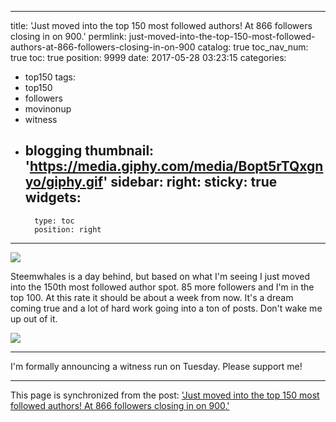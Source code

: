 
---
title: 'Just moved into the top 150 most followed authors!  At 866 followers closing in on 900.'
permlink: just-moved-into-the-top-150-most-followed-authors-at-866-followers-closing-in-on-900
catalog: true
toc_nav_num: true
toc: true
position: 9999
date: 2017-05-28 03:23:15
categories:
- top150
tags:
- top150
- followers
- movinonup
- witness
- blogging
thumbnail: 'https://media.giphy.com/media/Bopt5rTQxgnyo/giphy.gif'
sidebar:
    right:
        sticky: true
widgets:
    -
        type: toc
        position: right
---


![](https://media.giphy.com/media/Bopt5rTQxgnyo/giphy.gif)

Steemwhales is a day behind, but based on what I'm seeing I just moved into the 150th most followed author spot.  85 more followers and I'm in the top 100.  At this rate it should be about a week from now.  It's a dream coming true and a lot of hard work going into a ton of posts.  Don't wake me up out of it.

![](https://media.giphy.com/media/JgMzUbIs04ljO/giphy.gif)

--- 

I'm formally announcing a witness run on Tuesday.  Please support me!

- - -

This page is synchronized from the post: ['Just moved into the top 150 most followed authors!  At 866 followers closing in on 900.'](https://steemit.com/@aggroed/just-moved-into-the-top-150-most-followed-authors-at-866-followers-closing-in-on-900)
